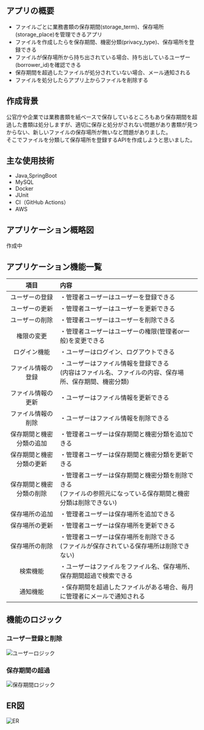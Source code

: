 ## アプリの概要
* ファイルごとに業務書類の保存期間(storage_term)、保存場所(storage_place)を管理できるアプリ
* ファイルを作成したらを保存期間、機密分類(privacy_type)、保存場所を登録できる
* ファイルが保存場所から持ち出されている場合、持ち出しているユーザー(borrower_id)を確認できる
* 保存期間を超過したファイルが処分されていない場合、メール通知される
* ファイルを処分したらアプリ上からファイルを削除する

## 作成背景
公官庁や企業では業務書類を紙ベースで保存しているところもあり保存期間を超過した書類は処分しますが、適切に保存と処分がされない問題があり書類が見つからない、新しいファイルの保存場所が無いなど問題がありました。<br>
そこでファイルを分類して保存場所を登録するAPIを作成しようと思いました。

## 主な使用技術
* Java,SpringBoot
* MySQL
* Docker
* JUnit
* CI（GitHub Actions）
* AWS

## アプリケーション概略図
作成中

## アプリケーション機能一覧
| 項目 | 内容 |
| :----: | :----------------------- |
| ユーザーの登録 | ・管理者ユーザーはユーザーを登録できる |
| ユーザーの更新 | ・管理者ユーザーはユーザーを更新できる |
| ユーザーの削除 | ・管理者ユーザーはユーザーを削除できる |
| 権限の変更 | ・管理者ユーザーはユーザーの権限(管理者or一般)を変更できる |
| ログイン機能 | ・ユーザーはログイン、ログアウトできる |
| ファイル情報の登録 | ・ユーザーはファイル情報を登録できる<br> (内容はファイル名、ファイルの内容、保存場所、保存期間、機密分類) |
| ファイル情報の更新 | ・ユーザーはファイル情報を更新できる |
| ファイル情報の削除 | ・ユーザーはファイル情報を削除できる　　|
| 保存期間と機密分類の追加 | ・管理者ユーザーは保存期間と機密分類を追加できる　　|
| 保存期間と機密分類の更新 | ・管理者ユーザーは保存期間と機密分類を更新できる　　|
| 保存期間と機密分類の削除 | ・管理者ユーザーは保存期間と機密分類を削除できる<br> (ファイルの参照元になっている保存期間と機密分類は削除できない)　　|
| 保存場所の追加 | ・管理者ユーザーは保存場所を追加できる　　|
| 保存場所の更新 | ・管理者ユーザーは保存場所を更新できる　　|
| 保存場所の削除 | ・管理者ユーザーは保存場所を削除できる<br> (ファイルが保存されている保存場所は削除できない)　　|
| 検索機能 | ・ユーザーはファイルをファイル名、保存場所、保存期間超過で検索できる |
| 通知機能 | ・保存期間を超過したファイルがある場合、毎月に管理者にメールで通知される |

## 機能のロジック
### ユーザー登録と削除
![ユーザーロジック](https://github.com/chie-hira/documents-management-API/assets/148871501/da98f568-1c3b-4cb3-a0ca-7dbd7c86ca63)

### 保存期間の超過
![保存期間ロジック](https://github.com/chie-hira/documents-management-API/assets/148871501/5c31e261-a362-45e0-aa88-68fad33c4839)

## ER図
![ER](https://github.com/chie-hira/files-management-API/assets/148871501/455f9659-78d5-4b73-abb0-e11eaf303fec)





